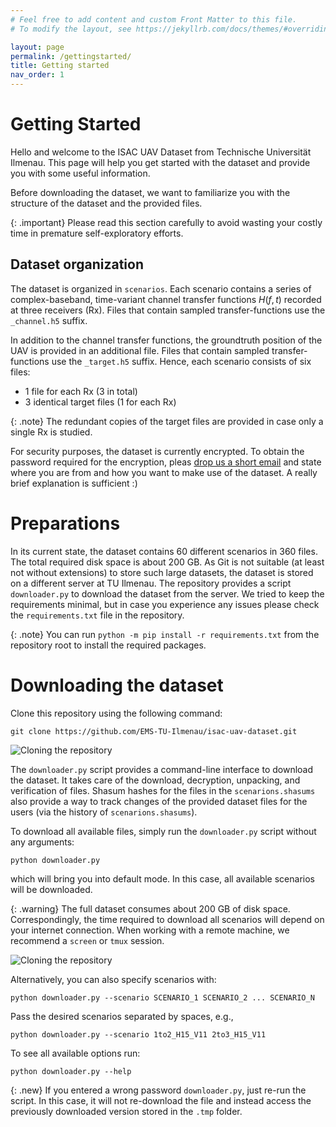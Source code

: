 ```yaml
---
# Feel free to add content and custom Front Matter to this file.
# To modify the layout, see https://jekyllrb.com/docs/themes/#overriding-theme-defaults

layout: page
permalink: /gettingstarted/
title: Getting started
nav_order: 1
---
```


# Getting Started
Hello and welcome to the ISAC UAV Dataset from Technische Universität Ilmenau. 
This page will help you get started with the dataset and provide you with some useful information.

Before downloading the dataset, we want to familiarize you with the structure of the dataset and the provided files.

{: .important}
Please read this section carefully to avoid wasting your costly time in premature self-exploratory efforts.

## Dataset organization
The dataset is organized in `scenarios`.
Each scenario contains a series of complex-baseband, time-variant channel transfer functions $H(f,t)$ recorded at three receivers (Rx). 
Files that contain sampled transfer-functions use the `_channel.h5` suffix.

In addition to the channel transfer functions, the groundtruth position of the UAV is provided in an additional file. 
Files that contain sampled transfer-functions use the `_target.h5` suffix.
Hence, each scenario consists of six files:
- 1 file for each Rx (3 in total)
- 3 identical target files (1 for each Rx)

{: .note}
The redundant copies of the target files are provided in case only a single Rx is studied.  

For security purposes, the dataset is currently encrypted. 
To obtain the password required for the encryption, pleas [drop us a short email](mailto:steffen.schieler@tu-ilmenau.de) and state where you are from and how you want to make use of the dataset.
A really brief explanation is sufficient :)

# Preparations

In its current state, the dataset contains 60 different scenarios in 360 files. 
The total required disk space is about 200 GB.
As Git is not suitable (at least not without extensions) to store such large datasets, the dataset is stored on a different server at TU Ilmenau.
The repository provides a script `downloader.py` to download the dataset from the server. 
We tried to keep the requirements minimal, but in case you experience any issues please check the `requirements.txt` file in the repository.

{: .note}
You can run `python -m pip install -r requirements.txt` from the repository root to install the required packages.

# Downloading the dataset

Clone this repository using the following command:
```
git clone https://github.com/EMS-TU-Ilmenau/isac-uav-dataset.git
```

![Cloning the repository](../assets/demo_clone.gif)

The `downloader.py` script provides a command-line interface to download the dataset.
It takes care of the download, decryption, unpacking, and verification of files.
Shasum hashes for the files in the `scenarions.shasums` also provide a way to track changes of the provided dataset files for the users (via the history of `scenarions.shasums`).

To download all available files, simply run the `downloader.py` script without any arguments:
```
python downloader.py
```
which will bring you into default mode.
In this case, all available scenarios will be downloaded.

{: .warning}
The full dataset consumes about 200 GB of disk space. Correspondingly, the time required to download all scenarios will depend on your internet connection. When working with a remote machine, we recommend a `screen` or `tmux` session.


![Cloning the repository](../assets/demo_downloader.gif)

Alternatively, you can also specify scenarios with:  
```
python downloader.py --scenario SCENARIO_1 SCENARIO_2 ... SCENARIO_N
```
Pass the desired scenarios separated by spaces, e.g.,
```
python downloader.py --scenario 1to2_H15_V11 2to3_H15_V11
```

To see all available options run:
```
python downloader.py --help
```

{: .new}
If you entered a wrong password `downloader.py`, just re-run the script. In this case, it will not re-download the file and instead access the previously downloaded version stored in the `.tmp` folder.

